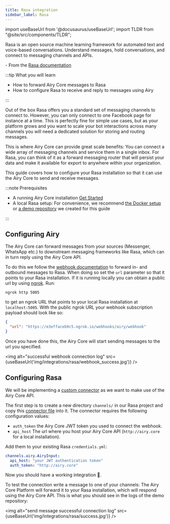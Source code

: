 ```yaml
---
title: Rasa integration
sidebar_label: Rasa
---
```


import useBaseUrl from '@docusaurus/useBaseUrl';
import TLDR from "@site/src/components/TLDR";

<TLDR>

Rasa is an open source machine learning framework for automated text and voice-based conversations. Understand messages, hold conversations, and connect to messaging channels and APIs.

\- From the [Rasa documentation](https://rasa.com/docs/rasa/)

</TLDR>

:::tip What you will learn

- How to forward Airy Core messages to Rasa
- How to configure Rasa to receive and reply to messages using Airy

:::

Out of the box Rasa offers you a standard set of messaging channels to connect
to. However, you can only connect to one Facebook page for instance at a time.
This is perfectly fine for simple use cases, but as your platform grows and you
want to scale your bot interactions across many channels you will need a
dedicated solution for storing and routing messages.

This is where Airy Core can provide great scale benefits: You can connect a wide
array of messaging channels and service them in a single inbox. For Rasa, you
can think of it as a forward messaging router that will persist your data and
make it available for export to anywhere within your organization.

This guide covers how to configure your Rasa installation so that it can use the
Airy Core to send and receive messages.

:::note Prerequisites

- A running Airy Core installation [Get
  Started](getting-started/installation/introduction.md)
- A local Rasa setup: For convenience, we recommend [the Docker setup](https://rasa.com/docs/rasa/docker/building-in-docker/) or [a demo repository](https://github.com/airyhq/rasa-demo) we created for this guide

:::

## Configuring Airy

The Airy Core can forward messages from your sources (Messenger,
WhatsApp etc.) to downstream messaging frameworks like Rasa, which can in turn
reply using the Airy Core API.

To do this we follow the [webhook documentation](api/webhook.md) to forward in-
and outbound messages to Rasa. When doing so set the `url` parameter so that it
points to your Rasa installation. If it is running locally you can obtain a
public url by using [ngrok](https://ngrok.com/). Run:

```shell script
ngrok http 5005
```

to get an ngrok URL that points to your local Rasa installation at
`localhost:5005`. With the public ngrok URL your webhook subscription payload
should look like so:

```json
{
  "url": "https://e3effaceb9c5.ngrok.io/webhooks/airy/webhook"
}
```

Once you have done this, the Airy Core will start sending messages to the url
you specified.

<img alt="successful webhook connection log" src={useBaseUrl('img/integrations/rasa/webhook_success.jpg')} />

## Configuring Rasa

We will be implementing a [custom
connector](https://rasa.com/docs/rasa/connectors/custom-connectors/) as we want
to make use of the Airy Core API.

The first step is to create a new directory `channels/` in our Rasa project and
copy this [connector
file](https://github.com/airyhq/rasa-demo/blob/master/channels/airy.py) into it.
The connector requires the following configuration values:

- `auth_token` the Airy Core JWT token you used
  to connect the webhook.
- `api_host` The url where you host your Airy Core API (`http://airy.core` for a local installation).

Add them to your existing Rasa `credentials.yml`:

```yaml
channels.airy.AiryInput:
  api_host: "your JWT authentication token"
  auth_token: "http://airy.core"
```

Now you should have a working integration 🎉.

To test the connection write a message to one of your channels: The Airy Core
Platform will forward it to your Rasa installation, which will respond using the
Airy Core API. This is what you should see in the logs of the demo repository:

<img alt="send message successful connection log"
src={useBaseUrl('img/integrations/rasa/success.jpg')} />

